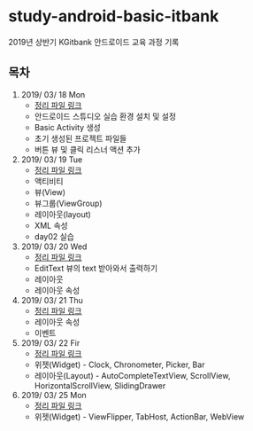 # study-android-basic-itbank
2019년 상반기 KGitbank 안드로이드 교육 과정 기록

## 목차
1. 2019/ 03/ 18 Mon
   * [정리 파일 링크](https://github.com/pby2017/study-android-basic-itbank/blob/master/detail/20190318Mon.md)
   * 안드로이드 스튜디오 실습 환경 설치 및 설정
   * Basic Activity 생성
   * 초기 생성된 프로젝트 파일들
   * 버튼 뷰 및 클릭 리스너 액션 추가
2. 2019/ 03/ 19 Tue
   * [정리 파일 링크](https://github.com/pby2017/study-android-basic-itbank/blob/master/detail/20190319Tue.md)
   * 액티비티
   * 뷰(View)
   * 뷰그룹(ViewGroup)
   * 레이아웃(layout)
   * XML 속성
   * day02 실습
3. 2019/ 03/ 20 Wed
   * [정리 파일 링크](https://github.com/pby2017/study-android-basic-itbank/blob/master/detail/20190320Wed.md)
   * EditText 뷰의 text 받아와서 출력하기
   * 레이아웃
   * 레이아웃 속성
4. 2019/ 03/ 21 Thu
   * [정리 파일 링크](https://github.com/pby2017/study-android-basic-itbank/blob/master/detail/20190321Thu.md)
   * 레이아웃 속성
   * 이벤트
5. 2019/ 03/ 22 Fir
   * [정리 파일 링크]()
   * 위젯(Widget) - Clock, Chronometer, Picker, Bar
   * 레이아웃(Layout) - AutoCompleteTextView, ScrollView, HorizontalScrollView, SlidingDrawer
6. 2019/ 03/ 25 Mon
   * [정리 파일 링크]()
   * 위젯(Widget) - ViewFlipper, TabHost, ActionBar, WebView